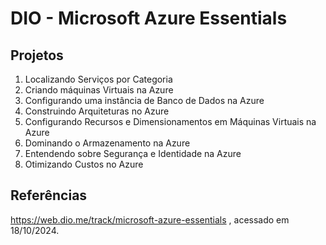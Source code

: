 # DIO - Microsoft Azure Essentials

## Projetos
1. Localizando Serviços por Categoria
2. Criando máquinas Virtuais na Azure
3. Configurando uma instância de Banco de Dados na Azure
4. Construindo Arquiteturas no Azure
5. Configurando Recursos e Dimensionamentos em Máquinas Virtuais na Azure
6. Dominando o Armazenamento na Azure
7. Entendendo sobre Segurança e Identidade na Azure
8. Otimizando Custos no Azure



## Referências
https://web.dio.me/track/microsoft-azure-essentials , acessado em 18/10/2024.